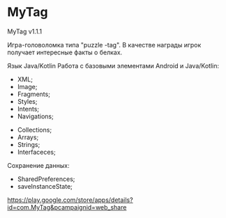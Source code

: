 # MyTag
MyTag v1.1.1

Игра-головоломка  типа "puzzle -tag".
В качестве награды игрок получает интересные факты о белках.

Язык Java/Kotlin
Работа с базовыми элементами Android и Java/Kotlin:
- XML;
- Image;
- Fragments;
- Styles;
- Intents;
- Navigations;

* Collections;
* Arrays;
* Strings;
* Interfaceces; 

Сохранение данных:
- SharedPreferences;
- saveInstanceState;

https://play.google.com/store/apps/details?id=com.MyTag&pcampaignid=web_share
